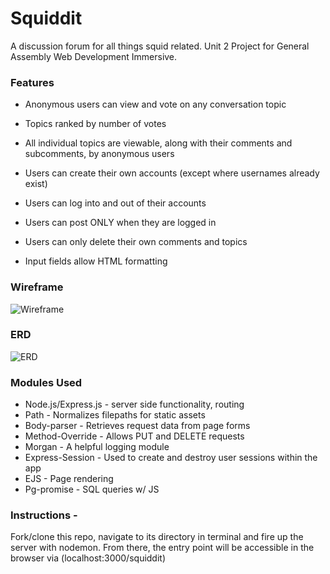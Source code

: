 # Squiddit

A discussion forum for all things squid related. Unit 2 Project for General Assembly Web Development Immersive.

### Features

- Anonymous users can view and vote on any conversation topic
- Topics ranked by number of votes
- All individual topics are viewable, along with their comments and subcomments, by anonymous users

- Users can create their own accounts (except where usernames already exist)
- Users can log into and out of their accounts
- Users can post ONLY when they are logged in
- Users can only delete their own comments and topics

- Input fields allow HTML formatting


### Wireframe

![Wireframe](./plan/wireframe.png)

### ERD

![ERD](.plan/ERD.png)

### Modules Used

- Node.js/Express.js - server side functionality, routing
- Path - Normalizes filepaths for static assets
- Body-parser - Retrieves request data from page forms
- Method-Override - Allows PUT and DELETE requests
- Morgan - A helpful logging module
- Express-Session - Used to create and destroy user sessions within the app
- EJS - Page rendering 
- Pg-promise - SQL queries w/ JS


### Instructions -

Fork/clone this repo, navigate to its directory in terminal and fire up the server with nodemon. From there, the entry point will be accessible in the browser via (localhost:3000/squiddit)
